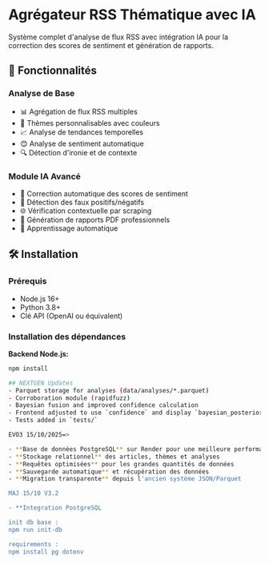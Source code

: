 # Agrégateur RSS Thématique avec IA

Système complet d'analyse de flux RSS avec intégration IA pour la correction des scores de sentiment et génération de rapports.

## 🚀 Fonctionnalités

### Analyse de Base
- 📊 Agrégation de flux RSS multiples
- 🎨 Thèmes personnalisables avec couleurs
- 📈 Analyse de tendances temporelles
- 😊 Analyse de sentiment automatique
- 🔍 Détection d'ironie et de contexte

### Module IA Avancé
- 🤖 Correction automatique des scores de sentiment
- 🎯 Détection des faux positifs/négatifs
- 🌐 Vérification contextuelle par scraping
- 📄 Génération de rapports PDF professionnels
- 🔄 Apprentissage automatique

## 🛠 Installation

### Prérequis
- Node.js 16+
- Python 3.8+
- Clé API (OpenAI ou équivalent)

### Installation des dépendances

**Backend Node.js:**
```bash
npm install

## NEXTGEN Updates
- Parquet storage for analyses (data/analyses/*.parquet)
- Corroboration module (rapidfuzz)
- Bayesian fusion and improved confidence calculation
- Frontend adjusted to use `confidence` and display `bayesian_posterior`
- Tests added in `tests/`

EVO3 15/10/2025=>

- **Base de données PostgreSQL** sur Render pour une meilleure performance
- **Stockage relationnel** des articles, thèmes et analyses
- **Requêtes optimisées** pour les grandes quantités de données
- **Sauvegarde automatique** et récupération des données
- **Migration transparente** depuis l'ancien système JSON/Parquet

MAJ 15/10 V3.2

- **Integration PostgreSQL

init db base :
npm run init-db

requirements :
npm install pg dotenv


